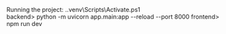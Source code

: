 Running the project:
.\.venv\Scripts\Activate.ps1     
backend> python -m uvicorn app.main:app --reload --port 8000
frontend> npm run dev
